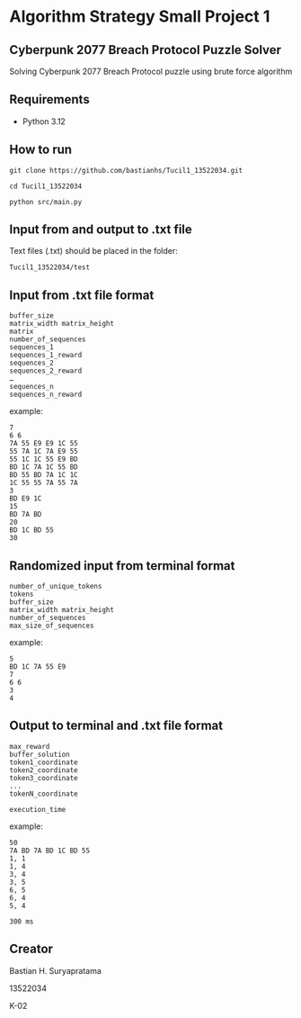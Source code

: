 # Algorithm Strategy Small Project 1

## Cyberpunk 2077 Breach Protocol Puzzle Solver

Solving Cyberpunk 2077 Breach Protocol puzzle using brute force algorithm

## Requirements

- Python 3.12

## How to run

```
git clone https://github.com/bastianhs/Tucil1_13522034.git
```

```
cd Tucil1_13522034
```

```
python src/main.py
```

## Input from and output to .txt file

Text files (.txt) should be placed in the folder:

```
Tucil1_13522034/test
```

## Input from .txt file format

```
buffer_size
matrix_width matrix_height
matrix
number_of_sequences
sequences_1
sequences_1_reward
sequences_2
sequences_2_reward
…
sequences_n
sequences_n_reward
```

example:

```
7
6 6
7A 55 E9 E9 1C 55
55 7A 1C 7A E9 55
55 1C 1C 55 E9 BD
BD 1C 7A 1C 55 BD
BD 55 BD 7A 1C 1C
1C 55 55 7A 55 7A
3
BD E9 1C
15
BD 7A BD
20
BD 1C BD 55
30
```

## Randomized input from terminal format

```
number_of_unique_tokens
tokens
buffer_size
matrix_width matrix_height
number_of_sequences
max_size_of_sequences
```

example:

```
5
BD 1C 7A 55 E9
7
6 6
3
4
```

## Output to terminal and .txt file format

```
max_reward
buffer_solution
token1_coordinate
token2_coordinate
token3_coordinate
...
tokenN_coordinate

execution_time
```

example:

```
50
7A BD 7A BD 1C BD 55
1, 1
1, 4
3, 4
3, 5
6, 5
6, 4
5, 4

300 ms
```

## Creator

Bastian H. Suryapratama

13522034

K-02
